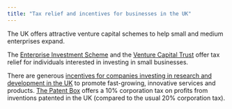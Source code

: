 ```yaml
---
title: "Tax relief and incentives for businesses in the UK"
---
```


The UK offers attractive venture capital schemes to help small and medium enterprises expand.
 
The [Enterprise Investment Scheme](https://www.gov.uk/government/publications/the-enterprise-investment-scheme-introduction) and the [Venture Capital Trust](https://www.gov.uk/government/collections/venture-capital-trusts-statistics) offer tax relief for individuals interested in investing in small businesses.

There are generous [incentives for companies investing in research and development in the UK](https://www.gov.uk/guidance/corporation-tax-research-and-development-rd-relief) to promote fast-growing, innovative services and products. [The Patent Box](https://www.gov.uk/guidance/corporation-tax-the-patent-box) offers a 10% corporation tax on profits from inventions patented in the UK (compared to the usual 20% corporation tax).
